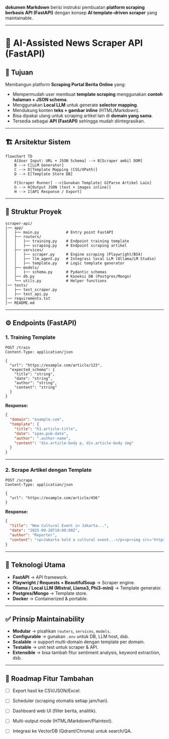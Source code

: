 **dokumen Markdown** berisi instruksi pembuatan **platform scraping berbasis API (FastAPI)** dengan konsep **AI template-driven scraper** yang maintainable.

---

# 📰 AI-Assisted News Scraper API (FastAPI)

## 🎯 Tujuan

Membangun platform **Scraping Portal Berita Online** yang:

* Mempermudah user membuat **template scraping** menggunakan **contoh halaman + JSON schema**.
* Menggunakan **Local LLM** untuk generate **selector mapping**.
* Mendukung konten **teks + gambar inline** (HTML/Markdown).
* Bisa dipakai ulang untuk scraping artikel lain di **domain yang sama**.
* Tersedia sebagai **API (FastAPI)** sehingga mudah diintegrasikan.

---

## 🏗️ Arsitektur Sistem

```mermaid
flowchart TD
    A[User Input: URL + JSON Schema] --> B[Scraper ambil DOM]
    B --> C[LLM Generator]
    C --> D[Template Mapping (CSS/XPath)]
    D --> E[Template Store DB]

    F[Scraper Runner] -->|Gunakan Template| G[Parse Artikel Lain]
    G --> H[Output JSON (text + images inline)]
    H --> I[API Response / Export]
```

---

## 📂 Struktur Proyek

```
scraper-api/
│── app/
│   ├── main.py            # Entry point FastAPI
│   ├── routers/
│   │   ├── training.py    # Endpoint training template
│   │   ├── scraping.py    # Endpoint scraping artikel
│   ├── services/
│   │   ├── scraper.py     # Engine scraping (Playwright/BS4)
│   │   ├── llm_agent.py   # Integrasi local LLM (Ollama/LM Studio)
│   │   ├── template.py    # Logic template generator
│   ├── models/
│   │   ├── schema.py      # Pydantic schemas
│   ├── db.py              # Koneksi DB (Postgres/Mongo)
│   └── utils.py           # Helper functions
│── tests/
│   ├── test_scraper.py
│   ├── test_api.py
│── requirements.txt
│── README.md
```

---

## ⚙️ Endpoints (FastAPI)

### 1. Training Template

```http
POST /train
Content-Type: application/json

{
  "url": "https://example.com/article/123",
  "expected_schema": {
    "title": "string",
    "date": "string",
    "author": "string",
    "content": "string"
  }
}
```

**Response:**

```json
{
  "domain": "example.com",
  "template": {
    "title": "h1.article-title",
    "date": "span.pub-date",
    "author": ".author-name",
    "content": "div.article-body p, div.article-body img"
  }
}
```

---

### 2. Scrape Artikel dengan Template

```http
POST /scrape
Content-Type: application/json

{
  "url": "https://example.com/article/456"
}
```

**Response:**

```json
{
  "title": "New Cultural Event in Jakarta...",
  "date": "2025-09-20T10:00:00Z",
  "author": "Reporter",
  "content": "<p>Jakarta held a cultural event...</p><p><img src='https://example.com/img1.jpg'></p><p>It was attended by...</p>"
}
```

---

## 🔌 Teknologi Utama

* **FastAPI** → API framework.
* **Playwright / Requests + BeautifulSoup** → Scraper engine.
* **Ollama / Local LLM (Mistral, Llama3, Phi3-mini)** → Template generator.
* **Postgres/Mongo** → Template store.
* **Docker** → Containerized & portable.

---

## ✅ Prinsip Maintainability

* **Modular** → pisahkan `routers`, `services`, `models`.
* **Configurable** → gunakan `.env` untuk DB, LLM host, dsb.
* **Scalable** → support multi-domain dengan template per domain.
* **Testable** → unit test untuk scraper & API.
* **Extensible** → bisa tambah fitur sentiment analysis, keyword extraction, dsb.

---

## 🚀 Roadmap Fitur Tambahan

* [ ] Export hasil ke CSV/JSON/Excel.
* [ ] Scheduler (scraping otomatis setiap jam/hari).
* [ ] Dashboard web UI (filter berita, analitik).
* [ ] Multi-output mode (HTML/Markdown/Plaintext).
* [ ] Integrasi ke VectorDB (Qdrant/Chroma) untuk search/QA.

